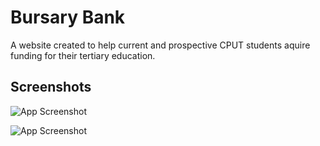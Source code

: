 
# Bursary Bank

A website created to help current and prospective CPUT students aquire funding for 
their tertiary education.


## Screenshots

![App Screenshot](https://drive.google.com/uc?id=1v7OVvYP50NXNm4M4l0AmodkrRzi4N300)

![App Screenshot](https://drive.google.com/uc?id=18SFqxrfLWhUCOXuI4tkDNYgUkyMcezbi)




